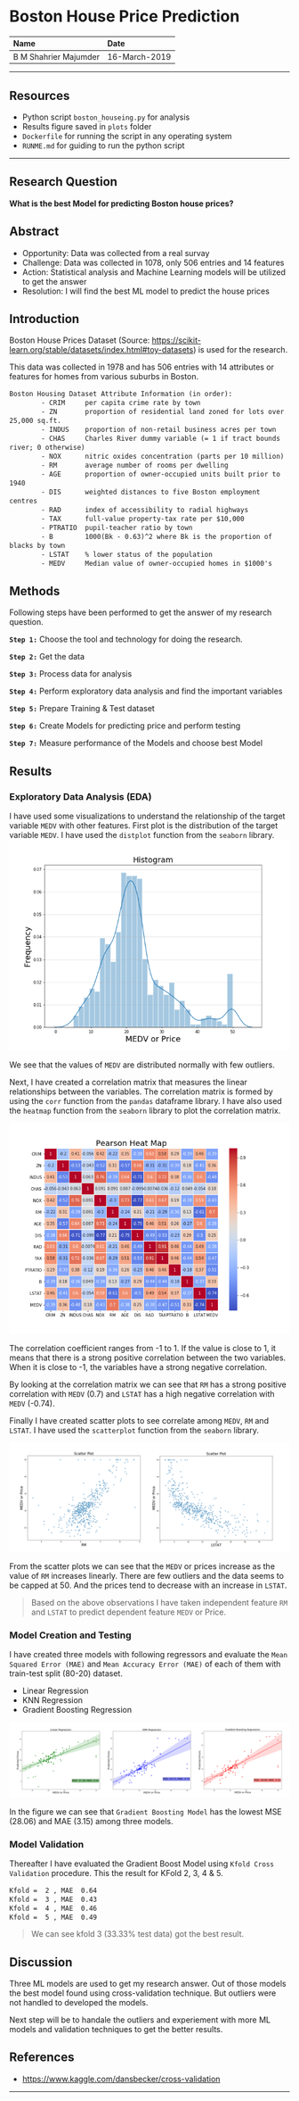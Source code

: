 # Boston House Price Prediction

| Name | Date |
|:-------|:---------------|
| B M Shahrier Majumder | 16-March-2019 |

-----

## Resources

- Python script `boston_houseing.py` for analysis
- Results figure saved in `plots` folder
- `Dockerfile` for running the script in any operating system
- `RUNME.md` for guiding to run the python script

-----

## Research Question

**What is the best Model for predicting Boston house prices?**

## Abstract

- Opportunity: Data was collected from a real survay
- Challenge: Data was collected in 1078, only 506 entries and 14 features
- Action: Statistical analysis and Machine Learning models will be utilized to get the answer
- Resolution: I will find the best ML model to predict the house prices

## Introduction

Boston House Prices Dataset (Source: https://scikit-learn.org/stable/datasets/index.html#toy-datasets) is used for the research.

This data was collected in 1978 and has 506 entries with 14 attributes or features for homes from various suburbs in Boston.

```
Boston Housing Dataset Attribute Information (in order):
        - CRIM     per capita crime rate by town
        - ZN       proportion of residential land zoned for lots over 25,000 sq.ft.
        - INDUS    proportion of non-retail business acres per town
        - CHAS     Charles River dummy variable (= 1 if tract bounds river; 0 otherwise)
        - NOX      nitric oxides concentration (parts per 10 million)
        - RM       average number of rooms per dwelling
        - AGE      proportion of owner-occupied units built prior to 1940
        - DIS      weighted distances to five Boston employment centres
        - RAD      index of accessibility to radial highways
        - TAX      full-value property-tax rate per $10,000
        - PTRATIO  pupil-teacher ratio by town
        - B        1000(Bk - 0.63)^2 where Bk is the proportion of blacks by town
        - LSTAT    % lower status of the population
        - MEDV     Median value of owner-occupied homes in $1000's
```

## Methods

Following steps have been performed to get the answer of my research question.

**`Step 1:`** Choose the tool and technology for doing the research.

**`Step 2:`** Get the data

**`Step 3:`** Process data for analysis

**`Step 4:`** Perform exploratory data analysis and find the important variables

**`Step 5:`** Prepare Training & Test dataset

**`Step 6:`** Create Models for predicting price and perform testing

**`Step 7:`** Measure performance of the Models and choose best Model

## Results

### Exploratory Data Analysis (EDA)
I have used some visualizations to understand the relationship of the target variable `MEDV` with other features.
First plot is the distribution of the target variable `MEDV`. I have used the `distplot` function from the `seaborn` library.
![alt text](https://github.com/bmshahrier/boston-house-price-prediction/blob/master/plots/histMEDV.png "Histogram")

We see that the values of `MEDV` are distributed normally with few outliers.

Next, I have created a correlation matrix that measures the linear relationships between the variables. The correlation matrix is formed by using the `corr` function from the `pandas` dataframe library. I have also used the `heatmap` function from the `seaborn` library to plot the correlation matrix.

![alt text](https://github.com/bmshahrier/boston-house-price-prediction/blob/master/plots/PearsonHeatMap.png "Pearson Heat Map")

The correlation coefficient ranges from -1 to 1. If the value is close to 1, it means that there is a strong positive correlation between the two variables. When it is close to -1, the variables have a strong negative correlation.

By looking at the correlation matrix we can see that `RM` has a strong positive correlation with `MEDV` (0.7) and `LSTAT` has a high negative correlation with `MEDV` (-0.74).

Finally I have created scatter plots to see correlate among `MEDV`, `RM` and `LSTAT`. I have used the `scatterplot` function from the `seaborn` library.

![alt text](https://github.com/bmshahrier/boston-house-price-prediction/blob/master/plots/scatter-RM-MEDV-LSTAT-MEDV.png "Scatter Plot")

From the scatter plots we can see that the `MEDV` or prices increase as the value of `RM` increases linearly. There are few outliers and the data seems to be capped at 50. And the prices tend to decrease with an increase in `LSTAT`.

>Based on the above observations I have taken independent feature `RM` and `LSTAT` to predict dependent feature `MEDV` or Price. 

### Model Creation and Testing

I have created three models with following regressors and evaluate the `Mean Squared Error (MAE)` and `Mean Accuracy Error (MAE)` of each of them with train-test split (80-20) dataset.
- Linear Regression
- KNN Regression
- Gradient Boosting Regression

![alt text](https://github.com/bmshahrier/boston-house-price-prediction/blob/master/plots/Regression.png "Regression Plots")

In the figure we can see that `Gradient Boosting Model` has the lowest MSE (28.06) and MAE (3.15) among three models. 

### Model Validation

Thereafter I have evaluated the Gradient Boost Model using `Kfold Cross Validation` procedure. This the result for KFold 2, 3, 4 & 5.

```
Kfold =  2 , MAE  0.64
Kfold =  3 , MAE  0.43
Kfold =  4 , MAE  0.46
Kfold =  5 , MAE  0.49
```
> We can see kfold 3 (33.33% test data) got the best result. 

## Discussion

Three ML models are used to get my research answer. Out of those models the best model found using cross-validation technique. But outliers were not handled to developed the models. 

Next step will be to handale the outliers and experiement with more ML models and validation techniques to get the better results.

## References
- https://www.kaggle.com/dansbecker/cross-validation

-------

